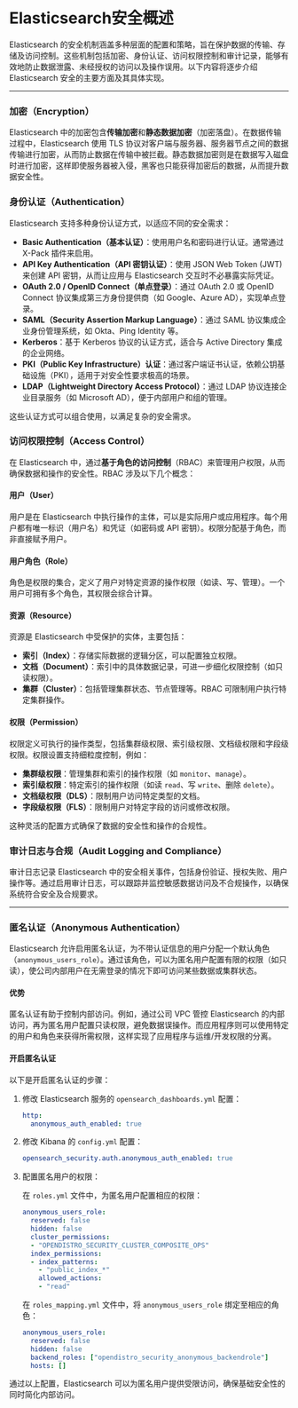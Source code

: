 # Elasticsearch安全概述

   Elasticsearch 的安全机制涵盖多种层面的配置和策略，旨在保护数据的传输、存储及访问控制。这些机制包括加密、身份认证、访问权限控制和审计记录，能够有效地防止数据泄露、未经授权的访问以及操作误用。以下内容将逐步介绍 Elasticsearch 安全的主要方面及其具体实现。

---


   ###  加密（Encryption）

   Elasticsearch 中的加密包含**传输加密**和**静态数据加密**（加密落盘）。在数据传输过程中，Elasticsearch 使用 TLS 协议对客户端与服务器、服务器节点之间的数据传输进行加密，从而防止数据在传输中被拦截。静态数据加密则是在数据写入磁盘时进行加密，这样即使服务器被入侵，黑客也只能获得加密后的数据，从而提升数据安全性。

   ### 身份认证（Authentication）

   Elasticsearch 支持多种身份认证方式，以适应不同的安全需求：

   - **Basic Authentication（基本认证）**：使用用户名和密码进行认证。通常通过 X-Pack 插件来启用。
   - **API Key Authentication（API 密钥认证）**：使用 JSON Web Token (JWT) 来创建 API 密钥，从而让应用与 Elasticsearch 交互时不必暴露实际凭证。
   - **OAuth 2.0 / OpenID Connect（单点登录）**：通过 OAuth 2.0 或 OpenID Connect 协议集成第三方身份提供商（如 Google、Azure AD），实现单点登录。
   - **SAML（Security Assertion Markup Language）**：通过 SAML 协议集成企业身份管理系统，如 Okta、Ping Identity 等。
   - **Kerberos**：基于 Kerberos 协议的认证方式，适合与 Active Directory 集成的企业网络。
   - **PKI（Public Key Infrastructure）认证**：通过客户端证书认证，依赖公钥基础设施（PKI），适用于对安全性要求极高的场景。
   - **LDAP（Lightweight Directory Access Protocol）**：通过 LDAP 协议连接企业目录服务（如 Microsoft AD），便于内部用户和组的管理。

   这些认证方式可以组合使用，以满足复杂的安全需求。

   ### 访问权限控制（Access Control）

   在 Elasticsearch 中，通过**基于角色的访问控制**（RBAC）来管理用户权限，从而确保数据和操作的安全性。RBAC 涉及以下几个概念：

   #### 用户（User）
   用户是在 Elasticsearch 中执行操作的主体，可以是实际用户或应用程序。每个用户都有唯一标识（用户名）和凭证（如密码或 API 密钥）。权限分配基于角色，而非直接赋予用户。

   #### 用户角色（Role）
   角色是权限的集合，定义了用户对特定资源的操作权限（如读、写、管理）。一个用户可拥有多个角色，其权限会综合计算。

   #### 资源（Resource）
   资源是 Elasticsearch 中受保护的实体，主要包括：
   - **索引（Index）**：存储实际数据的逻辑分区，可以配置独立权限。
   - **文档（Document）**：索引中的具体数据记录，可进一步细化权限控制（如只读权限）。
   - **集群（Cluster）**：包括管理集群状态、节点管理等。RBAC 可限制用户执行特定集群操作。

   #### 权限（Permission）
   权限定义可执行的操作类型，包括集群级权限、索引级权限、文档级权限和字段级权限。权限设置支持细粒度控制，例如：
   - **集群级权限**：管理集群和索引的操作权限（如 `monitor`、`manage`）。
   - **索引级权限**：特定索引的操作权限（如读 `read`、写 `write`、删除 `delete`）。
   - **文档级权限（DLS）**：限制用户访问特定类型的文档。
   - **字段级权限（FLS）**：限制用户对特定字段的访问或修改权限。

   这种灵活的配置方式确保了数据的安全性和操作的合规性。

   ###  审计日志与合规（Audit Logging and Compliance）

   审计日志记录 Elasticsearch 中的安全相关事件，包括身份验证、授权失败、用户操作等。通过启用审计日志，可以跟踪并监控敏感数据访问及不合规操作，以确保系统符合安全及合规要求。

---

   ### 匿名认证（Anonymous Authentication）

   Elasticsearch 允许启用匿名认证，为不带认证信息的用户分配一个默认角色（`anonymous_users_role`）。通过该角色，可以为匿名用户配置有限的权限（如只读），使公司内部用户在无需登录的情况下即可访问某些数据或集群状态。

   #### 优势
   匿名认证有助于控制内部访问。例如，通过公司 VPC 管控 Elasticsearch 的内部访问，再为匿名用户配置只读权限，避免数据误操作。而应用程序则可以使用特定的用户和角色来获得所需权限，这样实现了应用程序与运维/开发权限的分离。

   #### 开启匿名认证

   以下是开启匿名认证的步骤：

   1. 修改 Elasticsearch 服务的 `opensearch_dashboards.yml` 配置：
   
      ```yaml
      http:
        anonymous_auth_enabled: true
      ```
   
   2. 修改 Kibana 的 `config.yml` 配置：
   
      ```yaml
      opensearch_security.auth.anonymous_auth_enabled: true
      ```
   
   3. 配置匿名用户的权限：
   
      在 `roles.yml` 文件中，为匿名用户配置相应的权限：
   
      ```yaml
      anonymous_users_role:
        reserved: false
        hidden: false
        cluster_permissions:
        - "OPENDISTRO_SECURITY_CLUSTER_COMPOSITE_OPS"
        index_permissions:
        - index_patterns:
          - "public_index_*"
          allowed_actions:
          - "read"
      ```
   
      在 `roles_mapping.yml` 文件中，将 `anonymous_users_role` 绑定至相应的角色：
   
      ```yaml
      anonymous_users_role:
        reserved: false
        hidden: false
        backend_roles: ["opendistro_security_anonymous_backendrole"]
        hosts: []
      ```

   通过以上配置，Elasticsearch 可以为匿名用户提供受限访问，确保基础安全性的同时简化内部访问。